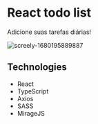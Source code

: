 
# React todo list

Adicione suas tarefas diárias!

![screely-1680195889887](https://user-images.githubusercontent.com/91329679/228911749-7a10f27a-6c2a-48b4-9aa8-15759cb64f17.png)

## Technologies

- React
- TypeScript
- Axios
- SASS
- MirageJS
